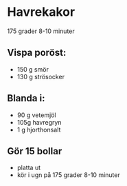 # Havrekakor
175 grader 8-10 minuter

## Vispa poröst:
* 150 g smör
* 130 g strösocker

## Blanda i:
* 90 g vetemjöl
* 105g havregryn
* 1 g hjorthonsalt

## Gör 15 bollar

* platta ut
* kör i ugn på 175 grader 8-10 minuter
